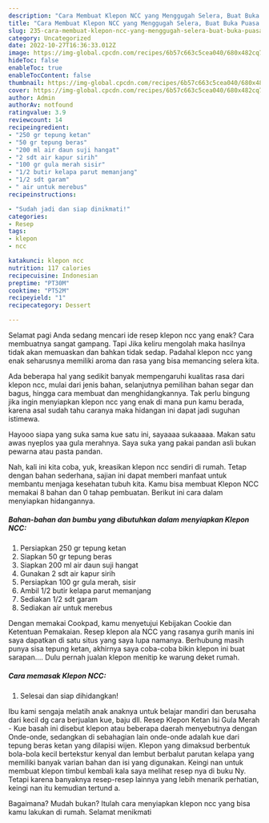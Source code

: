 ```yaml
---
description: "Cara Membuat Klepon NCC yang Menggugah Selera, Buat Buka Puasa Bikin Ngiler"
title: "Cara Membuat Klepon NCC yang Menggugah Selera, Buat Buka Puasa Bikin Ngiler"
slug: 235-cara-membuat-klepon-ncc-yang-menggugah-selera-buat-buka-puasa-bikin-ngiler
category: Uncategorized
date: 2022-10-27T16:36:33.012Z
image: https://img-global.cpcdn.com/recipes/6b57c663c5cea040/680x482cq70/klepon-ncc-foto-resep-utama.jpg
hideToc: false
enableToc: true
enableTocContent: false
thumbnail: https://img-global.cpcdn.com/recipes/6b57c663c5cea040/680x482cq70/klepon-ncc-foto-resep-utama.jpg
cover: https://img-global.cpcdn.com/recipes/6b57c663c5cea040/680x482cq70/klepon-ncc-foto-resep-utama.jpg
author: Admin
authorAv: notfound
ratingvalue: 3.9
reviewcount: 14
recipeingredient:
- "250 gr tepung ketan"
- "50 gr tepung beras"
- "200 ml air daun suji hangat"
- "2 sdt air kapur sirih"
- "100 gr gula merah sisir"
- "1/2 butir kelapa parut memanjang"
- "1/2 sdt garam"
- " air untuk merebus"
recipeinstructions:

- "Sudah jadi dan siap dinikmati!"
categories:
- Resep
tags:
- klepon
- ncc

katakunci: klepon ncc 
nutrition: 117 calories
recipecuisine: Indonesian
preptime: "PT30M"
cooktime: "PT52M"
recipeyield: "1"
recipecategory: Dessert

---
```



Selamat pagi Anda sedang mencari ide resep klepon ncc yang enak? Cara membuatnya sangat gampang. Tapi Jika keliru mengolah maka hasilnya tidak akan memuaskan dan bahkan tidak sedap. Padahal klepon ncc yang enak seharusnya memiliki aroma dan rasa yang bisa memancing selera kita.


Ada beberapa hal yang sedikit banyak mempengaruhi kualitas rasa dari klepon ncc, mulai dari jenis bahan, selanjutnya pemilihan bahan segar dan bagus, hingga cara membuat dan menghidangkannya. Tak perlu bingung jika ingin menyiapkan klepon ncc yang enak di mana pun kamu berada, karena asal sudah tahu caranya maka hidangan ini dapat jadi suguhan istimewa.

Hayooo siapa yang suka sama kue satu ini, sayaaaa sukaaaaa. Makan satu awas nyeplos yaa gula merahnya. Saya suka yang pakai pandan asli bukan pewarna atau pasta pandan.


Nah, kali ini kita coba, yuk, kreasikan klepon ncc sendiri di rumah. Tetap dengan bahan sederhana, sajian ini dapat memberi manfaat untuk membantu menjaga kesehatan tubuh kita. Kamu bisa membuat Klepon NCC memakai 8 bahan dan 0 tahap pembuatan. Berikut ini cara dalam menyiapkan hidangannya.

<!--inarticleads1-->

##### Bahan-bahan dan bumbu yang dibutuhkan dalam menyiapkan Klepon NCC:

1. Persiapkan 250 gr tepung ketan
1. Siapkan 50 gr tepung beras
1. Siapkan 200 ml air daun suji hangat
1. Gunakan 2 sdt air kapur sirih
1. Persiapkan 100 gr gula merah, sisir
1. Ambil 1/2 butir kelapa parut memanjang
1. Sediakan 1/2 sdt garam
1. Sediakan  air untuk merebus


Dengan memakai Cookpad, kamu menyetujui Kebijakan Cookie dan Ketentuan Pemakaian. Resep klepon ala NCC yang rasanya gurih manis ini saya dapatkan di satu situs yang saya lupa namanya. Berhubung masih punya sisa tepung ketan, akhirnya saya coba-coba bikin klepon ini buat sarapan…. Dulu pernah jualan klepon menitip ke warung deket rumah. 

<!--inarticleads2-->

##### Cara memasak Klepon NCC:


1. Selesai dan siap dihidangkan!

Ibu kami sengaja melatih anak anaknya untuk belajar mandiri dan berusaha dari kecil dg cara berjualan kue, baju dll. Resep Klepon Ketan Isi Gula Merah - Kue basah ini disebut klepon atau beberapa daerah menyebutnya dengan Onde-onde, sedangkan di sebahagian lain onde-onde adalah kue dari tepung beras ketan yang dilapisi wijen. Klepon yang dimaksud berbentuk bola-bola kecil bertekstur kenyal dan lembut berbalut parutan kelapa yang memiliki banyak varian bahan dan isi yang digunakan. Keingi nan untuk membuat klepon timbul kembali kala saya melihat resep nya di buku Ny. Tetapi karena banyaknya resep-resep lainnya yang lebih menarik perhatian, keingi nan itu kemudian tertund a. 

Bagaimana? Mudah bukan? Itulah cara menyiapkan klepon ncc yang bisa kamu lakukan di rumah. Selamat menikmati
